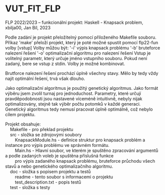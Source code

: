 # VUT_FIT_FLP
FLP 2022/2023 – funkcionální projekt: Haskell - Knapsack problem, xbilja00, Jan Bíl, 2023

Podle zadání je projekt přeložitelný pomocí přiloženého Makefile souboru. Příkaz 'make' přeloží projekt, který je poté možné spustit pomocí
flp22-fun volby [vstup]
Volby můžou být:
    '-i' výpis knapsack problému
    '-b' bruteforce nalezení řešení
    '-o' optimalizační algoritmu pro nalezení řešení
Vstup je volitelný parametr, který určuje jméno vstupního souboru. Pokud není zadaný, bere se vstup z stdin.
Volby je možné kombinovat.

Brutforce nalezení řešení prochází úplně všechny stavy. Mělo by tedy vždy najít optimální řešení, trvá však dlouho.

Jako optimalizační algoritmus je použitý genetický algoritmus. Jako formát výběru jsem zvolil turnaj pro jednoduchost.
Parametry, které určují pravděpodobnosti jsou nastavené víceméně intuitivně, nebyly nijak optimalizovány, stejně tak 
výběr počtu potomků v každé generaci. Genetický algoritmus tedy nemusí pracovat úplně optimálně, což nebylo cílem projektu.

Projekt obsahuje: \
&nbsp;&nbsp;&nbsp;&nbsp;Makefile - pro překlad projektu \
&nbsp;&nbsp;&nbsp; src - složka se zdrojovými soubory\
&nbsp;&nbsp;&nbsp;&nbsp;&nbsp;&nbsp;&nbsp; KnapsackModule.hs - definice struktur pro knapsack problém a instance pro výpis problému ve správném formátu.\
&nbsp;&nbsp;&nbsp;&nbsp;&nbsp;&nbsp;&nbsp;&nbsp;Main.hs - Hlavní soubor, ve kterém je spuštěno zpracování argumentů a podle zadaných voleb je spuštěna příslušná funkce\
&nbsp;&nbsp;&nbsp;&nbsp;&nbsp;&nbsp;&nbsp;&nbsp;pro výpis zadaného knapsack problému, bruteforce průchodu všech stavů a nebo genetického optimalizačního algoritmu. \
&nbsp;&nbsp;&nbsp;&nbsp;doc - složka s popisem projektu a testů\
&nbsp;&nbsp;&nbsp;&nbsp;&nbsp;&nbsp;&nbsp;&nbsp;readme - tento soubor s informacemi o projektu\
&nbsp;&nbsp;&nbsp;&nbsp;&nbsp;&nbsp;&nbsp;&nbsp;test_description.txt - popis testů\
&nbsp;&nbsp;&nbsp;&nbsp;test - složka s testy
